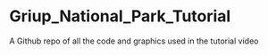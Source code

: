 # Griup_National_Park_Tutorial
A Github repo of all the code and graphics used in the tutorial video
